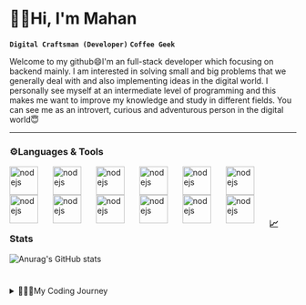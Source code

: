 # 👋🏻Hi, I'm Mahan
**`Digital Craftsman (Developer)`** **`Coffee Geek`**

Welcome to my github😄I'm an full-stack developer which focusing on backend mainly. I am interested in solving small and big problems that we generally deal with and also implementing ideas in the digital world. I personally see myself at an intermediate level of programming and this makes me want to improve my knowledge and study in different fields. You can see me as an introvert, curious and adventurous person in the digital world😇

---

### ⚙Languages & Tools

<img align="left" alt="nodejs" width="50px" style="padding-right:23px;" src="https://cdn.jsdelivr.net/gh/devicons/devicon@latest/icons/nodejs/nodejs-original-wordmark.svg" />
<img align="left" alt="nodejs" width="50px" style="padding-right:23px;" src="https://cdn.jsdelivr.net/gh/devicons/devicon@latest/icons/javascript/javascript-original.svg" />
<img align="left" alt="nodejs" width="50px" style="padding-right:23px;" src="https://cdn.jsdelivr.net/gh/devicons/devicon@latest/icons/java/java-original.svg" />
<img align="left" alt="nodejs" width="50px" style="padding-right:23px;" src="https://cdn.jsdelivr.net/gh/devicons/devicon@latest/icons/html5/html5-original.svg" />
<img align="left" alt="nodejs" width="50px" style="padding-right:23px;" src="https://cdn.jsdelivr.net/gh/devicons/devicon@latest/icons/css3/css3-original.svg" />
<img align="left" alt="nodejs" width="50px" style="padding-right:23px;" src="https://cdn.jsdelivr.net/gh/devicons/devicon@latest/icons/express/express-original-wordmark.svg" />
<img align="left" alt="nodejs" width="50px" style="padding-right:23px;" src="https://cdn.jsdelivr.net/gh/devicons/devicon@latest/icons/mongodb/mongodb-original.svg" />
<img align="left" alt="nodejs" width="50px" style="padding-right:23px;" src="https://cdn.jsdelivr.net/gh/devicons/devicon@latest/icons/mongoose/mongoose-original.svg" />
<img align="left" alt="nodejs" width="50px" style="padding-right:23px;" src="https://cdn.jsdelivr.net/gh/devicons/devicon@latest/icons/mysql/mysql-original.svg" />
<img align="left" alt="nodejs" width="50px" style="padding-right:23px;" src="https://cdn.jsdelivr.net/gh/devicons/devicon@latest/icons/sequelize/sequelize-original.svg" />
<img align="left" alt="nodejs" width="50px" style="padding-right:23px;" src="https://cdn.jsdelivr.net/gh/devicons/devicon@latest/icons/git/git-original.svg" />
<img align="left" alt="nodejs" width="50px" style="padding-right:23px;" src="https://cdn.jsdelivr.net/gh/devicons/devicon@latest/icons/github/github-original.svg" />
<br /><br /><br />

#

### 📈Stats

![Anurag's GitHub stats](https://github-readme-stats.vercel.app/api?username=Callmehaan&show_icons=true&theme=synthwave)

#

<details>
  <summary>👨🏻‍💻My Coding Journey</summary>
  I have always been interested in computers and technology ever since I was a kid. I've always wanted to be a programmer and build applications, but my coding journey started in college. During my first year there, I began learning C++, but I never finished it. At the time, I wanted to see the results of my code quickly and visually, which led to my interest in web development with HTML, CSS, and JavaScript. It was very fun and amazing to create headers, footers, and all sorts of visual elements. However, the visual and graphical components that could be developed with HTML, CSS, and JavaScript weren't enough for me; I wanted to develop the logic of these applications too. So I started learning Node.js, and now I'm here, passionate about developing and eager to learn more about programming.
</details>

<link rel="stylesheet" type='text/css' href="https://cdn.jsdelivr.net/gh/devicons/devicon@latest/devicon.min.css" />

<!--
**Callmehaan/Callmehaan** is a ✨ _special_ ✨ repository because its `README.md` (this file) appears on your GitHub profile.

Here are some ideas to get you started:

- 🔭 I’m currently working on ...
- 🌱 I’m currently learning ...
- 👯 I’m looking to collaborate on ...
- 🤔 I’m looking for help with ...
- 💬 Ask me about ...
- 📫 How to reach me: ...
- 😄 Pronouns: ...
- ⚡ Fun fact: ...
-->
